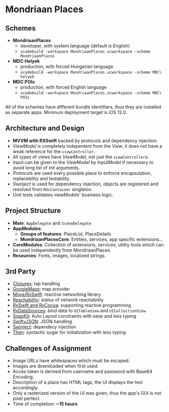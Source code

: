 # Mondriaan Places

## Schemes
- **MondriaanPlaces**
  - developer, with system language (default is English)
  - `xcodebuild -workspace MondriaanPlaces.xcworkspace -scheme MondriaanPlaces`
- **MDC Helyek**
  - production, with forced Hungarian language
  - `xcodebuild -workspace MondriaanPlaces.xcworkspace -scheme MDC\ helyek`
- **MDC POIs**
  - production, with forced English language
  - `xcodebuild -workspace MondriaanPlaces.xcworkspace -scheme MDC\ POIs`
   
All of the schemes have different bundle identifiers, thus they are installed as separate apps. Minimum deployment target is iOS 12.0.

## Architecture and Design
- **MVVM with RXSwift** backed by protocols and dependency injection.
- _ViewModel_ is completely indepentent from the _View_, it does not have a weak reference for the `viewController`.
- All types of views have _ViewModel_, not just the `viewController`s.
- Input can be given to the _ViewModel_ by _InputModel_ if necessary to avoid long list of init arguments.
- _Protocols_ are used every possible place to enforce encapsulation, replacebility and testability.
- _Swinject_ is used for dependency injection, objects are registered and resolved from `MdcContainer` singleton.
- Unit tests validates viewModels' business logic.

## Project Structure
- **Main**: `AppDelegate` and `SceneDelegate`
- **AppModules**:
  - **Groups of features**: PlaceList, PlaceDetails
  - **MondriaanPlacesCore**: Entities, services, app specific extensions...
- **CoreModules**: Collection of extensions, services, utility tools which can be used independently from MondriaanPlaces.
- **Resources**: Fonts, images, localized strings.

## 3rd Party 
- [Closures](https://github.com/vhesener/Closures): tap handling
- [GoogleMaps](https://github.com/googlemaps/maps-sdk-for-ios-samples): map provider
- [Moya/RxSwift](https://github.com/Moya/Moya): reactive networking library
- [Reachability](https://github.com/ashleymills/Reachability.swift): status of network reachability
- [RxSwift and RxCocoa](https://github.com/ReactiveX/RxSwift): supporting reactive programming
- [RxDataSources](https://github.com/RxSwiftCommunity/RxDataSources): bind data to `UITableView` and `UICollectionView`
- [SnapKit](https://github.com/SnapKit/SnapKit): Auto Layout constraints with ease and less typing
- [SwiftyJSON](https://github.com/SwiftyJSON/SwiftyJSON): JSON handling
- [Swinject](https://github.com/Swinject/Swinject): dependecy injection
- [Then](https://github.com/devxoul/Then): syntactic sugar for initialization with less typing

## Challenges of Assignment
- Image URLs have whitespaces which must be escaped.
- Images are downloaded when first used.
- Acces token is derived from username and password with Base64 Encoding.
- Description of a place has HTML tags, the UI displays the text accordingly.
- Only a rasterized version of the UI was given, thus the app's GUI is not pixel perfect.
- Time of completion: **~15 hours**
